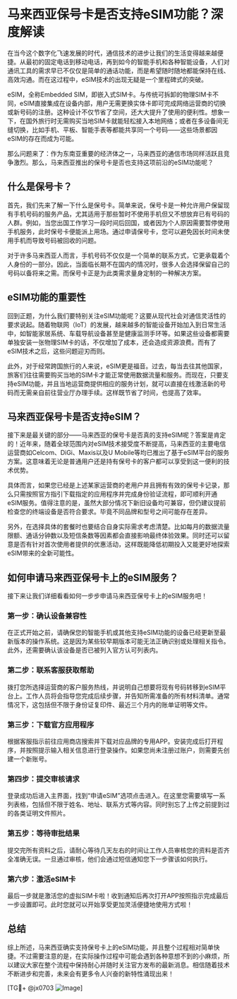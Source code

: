 # 马来西亚保号卡是否支持eSIM功能？深度解读

在当今这个数字化飞速发展的时代，通信技术的进步让我们的生活变得越来越便捷。从最初的固定电话到移动电话，再到如今的智能手机和各种智能设备，人们对通讯工具的需求早已不仅仅是简单的通话功能，而是希望随时随地都能保持在线、高效沟通。而在这过程中，eSIM技术的出现无疑是一个里程碑式的突破。

eSIM，全称Embedded SIM，即嵌入式SIM卡。与传统可拆卸的物理SIM卡不同，eSIM直接集成在设备内部，用户无需更换实体卡即可完成网络运营商的切换或新号码的注册。这种设计不仅节省了空间，还大大提升了使用的便利性。想象一下，在国外旅行时无需购买当地SIM卡就能轻松接入本地网络；或者在多设备间无缝切换，比如手机、平板、智能手表等都能共享同一个号码——这些场景都因eSIM的存在而成为可能。

那么问题来了：作为东南亚重要的经济体之一，马来西亚的通信市场同样活跃且竞争激烈。那么，马来西亚推出的保号卡是否也支持这项前沿的eSIM功能呢？

## 什么是保号卡？

首先，我们先来了解一下什么是保号卡。简单来说，保号卡是一种允许用户保留现有手机号码的服务产品，尤其适用于那些暂时不使用手机但又不想放弃已有号码的人群。例如，当您出国工作学习一段时间后回国，或者因为个人原因需要暂停使用手机服务，此时保号卡便能派上用场。通过申请保号卡，您可以避免因长时间未使用手机而导致号码被回收的问题。

对于许多马来西亚人而言，手机号码不仅仅是一个简单的联系方式，它更承载着个人身份的一部分。因此，当面临长期不在国内的情况时，很多人会选择保留自己的号码以备将来之需。而保号卡正是为此类需求量身定制的一种解决方案。

## eSIM功能的重要性

回到正题，为什么我们要特别关注eSIM功能呢？这要从现代社会对通信灵活性的要求说起。随着物联网（IoT）的发展，越来越多的智能设备开始加入到日常生活中，如智能家居系统、车载导航设备甚至是健康监测手环等。如果这些设备都需要单独安装一张物理SIM卡的话，不仅增加了成本，还会造成资源浪费。而有了eSIM技术之后，这些问题迎刃而则。

此外，对于经常跨国旅行的人来说，eSIM更是福音。过去，每当去往其他国家，旅客们往往需要购买当地的SIM卡才能正常使用数据流量和服务。而现在，只要支持eSIM功能，并且当地运营商提供相应的服务计划，就可以直接在线激活新的号码而无需亲自前往营业厅办理手续。这样既节省了时间，也提高了效率。

## 马来西亚保号卡是否支持eSIM？

接下来是最关键的部分——马来西亚的保号卡是否真的支持eSIM呢？答案是肯定的！近年来，随着全球范围内对eSIM技术接受度不断提高，马来西亚的主要电信运营商如Celcom、DiGi、Maxis以及U Mobile等均已推出了基于eSIM平台的服务方案。这意味着无论是普通用户还是持有保号卡的客户都可以享受到这一便利的技术优势。

具体而言，如果您已经是上述某家运营商的老用户并且拥有有效的保号卡记录，那么只需按照官方指引下载指定的应用程序并完成身份验证流程，即可顺利开通eSIM服务。值得注意的是，虽然大部分情况下新旧设备均可兼容，但仍建议提前检查您的终端设备是否符合要求。毕竟不同品牌和型号之间可能存在差异。

另外，在选择具体的套餐时也要结合自身实际需求考虑清楚。比如每月的数据流量限额、通话分钟数以及短信条数等因素都会直接影响最终体验效果。同时还可以留意是否有针对首次使用者提供的优惠活动，这样既能降低初期投入又能更好地探索eSIM带来的全新可能性。

## 如何申请马来西亚保号卡上的eSIM服务？

接下来让我们详细看看如何一步步申请马来西亚保号卡上的eSIM服务吧！

### 第一步：确认设备兼容性
在正式开始之前，请确保您的智能手机或其他支持eSIM功能的设备已经更新至最新版本的操作系统。这是因为某些较早期版本可能无法正确识别或处理相关指令。此外，还需要确认该设备是否已被列入官方认可列表内。

### 第二步：联系客服获取帮助
拨打您所选择运营商的客户服务热线，并说明自己想要将现有号码转移到eSIM平台上。工作人员将会指导您完成后续步骤，并告知所需准备的所有材料清单。通常情况下，这包括但不限于身份证复印件、最近三个月内的账单证明等文件。

### 第三步：下载官方应用程序
根据客服指示前往应用商店搜索并下载对应品牌的专用APP。安装完成后打开程序，并按照提示输入相关信息进行登录操作。如果您尚未注册过账户，则需要先创建一个新账号。

### 第四步：提交审核请求
登录成功后进入主界面，找到“申请eSIM”选项点击进入。在这里您需要填写一系列表格，包括但不限于姓名、地址、联系方式等内容。同时别忘了上传之前提到过的各类证明文件照片。

### 第五步：等待审批结果
提交完所有资料之后，请耐心等待几天左右的时间让工作人员审核您的资料是否齐全准确无误。一旦通过审核，他们会通过短信通知您下一步骤该如何执行。

### 第六步：激活eSIM卡
最后一步就是激活您的虚拟SIM卡啦！收到通知后再次打开APP按照指示完成最后一步设置即可。此时您就可以开始享受更加灵活便捷地使用方式啦！

## 总结

综上所述，马来西亚确实支持保号卡上的eSIM功能，并且整个过程相对简单快捷。不过需要注意的是，在实际操作过程中可能会遇到各种意想不到的小麻烦，所以建议大家在整个流程中保持耐心并随时关注官方发布的最新消息。相信随着技术不断进步和完善，未来会有更多令人兴奋的新特性涌现出来！

[TG💪+ @jx0703 ![Image](https://github.com/user-attachments/assets/dbca1d08-cadb-493c-b0ec-ad6f7a83f270)]